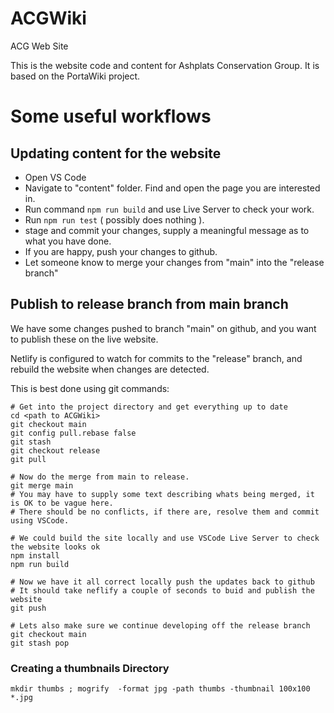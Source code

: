 # ACGWiki
ACG Web Site

This is the website code and content for Ashplats Conservation Group.
It is based on the PortaWiki project.


# Some useful workflows

## Updating content for the website

* Open VS Code
* Navigate to "content" folder. Find and open the page you are interested in.
* Run command `npm run build` and use Live Server to check your work.
* Run `npm run test` ( possibly does nothing ).
* stage and commit your changes, supply a meaningful message as to what you have done.
* If you are happy, push your changes to github.
* Let someone know to merge your changes from "main" into the "release branch"


## Publish to release branch from main branch

We have some changes pushed to branch "main" on github, and you want to publish these on the live website.

Netlify is configured to watch for commits to the "release" branch, and rebuild the website when changes are detected.

This is best done using git commands:

```
# Get into the project directory and get everything up to date
cd <path to ACGWiki>
git checkout main
git config pull.rebase false
git stash
git checkout release
git pull

# Now do the merge from main to release.
git merge main
# You may have to supply some text describing whats being merged, it is OK to be vague here.
# There should be no conflicts, if there are, resolve them and commit using VSCode.

# We could build the site locally and use VSCode Live Server to check the website looks ok
npm install 
npm run build

# Now we have it all correct locally push the updates back to github
# It should take neflify a couple of seconds to buid and publish the website
git push

# Lets also make sure we continue developing off the release branch
git checkout main
git stash pop
```


### Creating a thumbnails Directory

```
mkdir thumbs ; mogrify  -format jpg -path thumbs -thumbnail 100x100 *.jpg
```